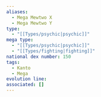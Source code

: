 ```yaml
---
aliases:
  - Mega Mewtwo X
  - Mega Mewtwo Y
type:
  - "[[Types/psychic|psychic]]"
mega type:
  - "[[Types/psychic|psychic]]"
  - "[[Types/fighting|fighting]]"
national dex number: 150
tags:
  - Kanto
  - Mega
evolution line: 
associated: []
---
```

 